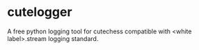 # cutelogger
A free python logging tool for cutechess compatible with \<white label\>.stream logging standard. 
